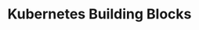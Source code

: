 ---
docType: "Course"
title: "Kubernetes Building Blocks"
description: "Learn the details of Kubernetes, including its architecture, components, and how it manages containerized applications."
lectures: 4
courseTitle: "Kubernetes Building Blocks"
themeColor: "#00B39F"
weight: 4
order: 3
cardImage: ""
toc:
  [
    "important-building-blocks",
    "pods",
    "replicasets",
    "deployments",
    "daemonsets",
    "ingress",
    "cronjobs",
  ]
---